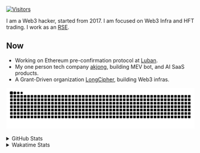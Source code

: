 <!-- markdownlint-disable MD041 MD010 MD033 -->
[![Visitors](https://api.visitorbadge.io/api/daily?path=Akagi201%2FAkagi201&label=Visitors%20Today&countColor=%2337d67a)](https://visitorbadge.io/status?path=Akagi201%2FAkagi201)

I am a Web3 hacker, started from 2017. I am focused on Web3 Infra and HFT trading.
I work as an [RSE](https://us-rse.org/about/what-is-an-rse/).

## Now

* Working on Ethereum pre-confirmation protocol at [Luban](https://github.com/lu-bann).
* My one person tech company [akjong](https://github.com/akjong), building MEV bot, and AI SaaS products.
* A Grant-Driven organization [LongCipher](https://github.com/longcipher), building Web3 infras.

[![github contribution grid snake animation](https://raw.githubusercontent.com/Akagi201/Akagi201/output/github-contribution-grid-snake.svg#gh-light-mode-only)](https://github.com/Akagi201)

<details>
<summary>GitHub Stats</summary>
  <a href="https://github.com/Akagi201"><img alt="Profile Detail" src="https://raw.githubusercontent.com/Akagi201/Akagi201/master/profile-summary-card-output/dracula/0-profile-details.svg" /></a>
  <a href="https://github.com/Akagi201"><img alt="Github Stats" src="https://raw.githubusercontent.com/Akagi201/Akagi201/master/profile-summary-card-output/dracula/3-stats.svg" /></a>
  <a href="https://github.com/Akagi201"><img alt="Lang By Commits" src="https://raw.githubusercontent.com/Akagi201/Akagi201/master/profile-summary-card-output/dracula/2-most-commit-language.svg" /></a>
</details>

<details>
<summary>Wakatime Stats</summary>
<br>

<!--START_SECTION:waka-->

```txt
From: 09 February 2025 - To: 16 February 2025

Total Time: 26 hrs 7 mins

Other        13 hrs 50 mins  █████████████▒░░░░░░░░░░░   52.98 %
Rust         5 hrs 5 mins    █████░░░░░░░░░░░░░░░░░░░░   19.50 %
sh           2 hrs 48 mins   ██▓░░░░░░░░░░░░░░░░░░░░░░   10.75 %
Python       2 hrs           ██░░░░░░░░░░░░░░░░░░░░░░░   07.66 %
TypeScript   52 mins         ▓░░░░░░░░░░░░░░░░░░░░░░░░   03.32 %
TOML         42 mins         ▓░░░░░░░░░░░░░░░░░░░░░░░░   02.74 %
Markdown     25 mins         ▒░░░░░░░░░░░░░░░░░░░░░░░░   01.62 %
XML          19 mins         ▒░░░░░░░░░░░░░░░░░░░░░░░░   01.27 %
JSON         1 min           ░░░░░░░░░░░░░░░░░░░░░░░░░   00.11 %
PHP          0 secs          ░░░░░░░░░░░░░░░░░░░░░░░░░   00.02 %
```

<!--END_SECTION:waka-->

</details>
